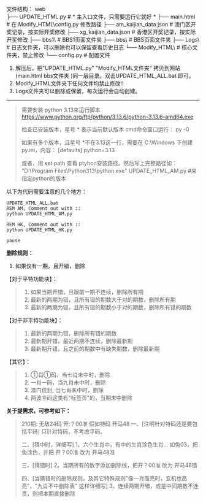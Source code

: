文件结构：
web\
├── UPDATE_HTML.py                 # * 主入口文件，只需要运行它就好 *
├── main.html                      # 在 Modify_HTML\config.py 修改路径
├── am_kaijian_data.json           # 澳门区开奖记录，按实际开奖修改
├── xg_kaijian_data.json           # 香港区开奖记录，按实际开奖修改
├── bbs1\                          # BBS1页面文件夹
├── bbs\                           # BBS页面文件夹
├── Logs\                          # 日志文件夹，可以删除也可以保留查看历史日志
└── Modify_HTML\                   # 核心文件夹，禁止修改
    └── config.py                  # 配置文件 

1. 解压后，把"UPDATE_HTML.py"  "Modify_HTML文件夹" 拷贝到网站(main.html bbs文件夹 )同一层目录。双击UPDATE_HTML_ALL.bat 即可。
2. Modify_HTML文件夹下任何文件均禁止修改!!
3. Logs文件夹可以删除或保留，每次运行会自动创建。

-----------------------

> 需要安装 python 3.13来运行脚本 
> https://www.python.org/ftp/python/3.13.6/python-3.13.6-amd64.exe
>
> 检查已安装版本，星号 * 表示当前默认版本
> cmd命令窗口运行： py -0
>
> 如果有多个版本，且星号 *不在3.13这一行，需要在 C:\Windows 下创建 py.ini，内容：
> [defaults]
> python=3.13
>
> 或者，用 set path 查看 ptyhon安装路径。然后写上完整路径如：
> "D:\Program Files\Python313\python.exe" UPDATE_HTML_AM.py    #来指定python的版本




以下为代码需要注意的几个地方：

```
UPDATE_HTML_ALL.bat 
REM AM, Comment out with ::
python UPDATE_HTML_AM.py

REM HK, Comment out with :: 
python UPDATE_HTML_HK.py

pause
```



**删除规则：**

1. 如果仅有一期，且开错，删除

【对于平特功能块】：

> 1. 如果当期开错，且跟前一期不连续，删除所有期
> 2. 最新的两期为错，且所有错的期数大于对的期数，删除所有期
> 3. 最新的两期为错，且所有错的期数小于对的期数，删除所有错的期数

【对于非平特功能块】：

> 1. 最新的两期为错，删除所有错的期数
> 2. 最新期开错，最近两期不连续，删除最新期
> 3. 最新期开错，且之前的期数中有缺失期数，删除最新期

【其它】：

> 1. ①肖①码，当七肖未中时，删除
> 2. 一肖一码，当九肖未中时，删除
> 3. 澳门信封, 当七肖未中时，删除
> 4. 两波⑩码这类有"标签页"的，当期未中删除



**关于提需求，可参考如下：**

> 210期: 无敌24码 开:？00准
> 假如特码 开马48
> 一、[注明针对特码还是要包括平码]
> 只针对特码，不考虑平码。
>
> 二、[猜中时，详细写]
> 1。六个生肖中，有中的生肖涂色生肖...
> 如兔03，把兔涂色，并把 开？00准 改为 开马48准
>
> 三、[猜错时]
> 2。当期所有的数字添加删除线，把开？00准 改为 开马48错
>
> 四、[当猜错时的删除规则，及其它特殊规则"像一肖高亮时，玄机也高亮"，"九肖不中删除表" 这样详细写]
> 3。连续两期开错，或是中间期数不连贯，则把本期直接删除
